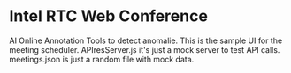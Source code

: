 # Intel RTC Web Conference
 AI Online Annotation Tools to detect anomalie. This is the sample UI for the meeting scheduler.
APIresServer.js it's just a mock server to test API calls.
meetings.json is just a random file with mock data.

